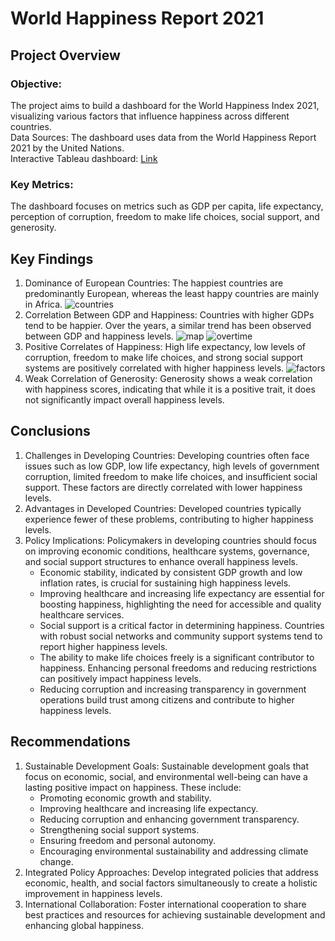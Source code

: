 # World Happiness Report 2021
## Project Overview

### Objective:
The project aims to build a dashboard for the World Happiness Index 2021, visualizing various factors that influence happiness across different countries. <br/>
Data Sources: The dashboard uses data from the World Happiness Report 2021 by the United Nations. <br/>
Interactive Tableau dashboard: [Link](https://public.tableau.com/app/profile/aufar.tirta.firdaus/viz/happiness_17010340325060/Dashboard1)

### Key Metrics:
The dashboard focuses on metrics such as GDP per capita, life expectancy, perception of corruption, freedom to make life choices, social support, and generosity.

## Key Findings
1. Dominance of European Countries: The happiest countries are predominantly European, whereas the least happy countries are mainly in Africa.
   ![countries](https://github.com/user-attachments/assets/c84e6e07-5ccd-4aad-969f-a64fab3bd4af)
3. Correlation Between GDP and Happiness: Countries with higher GDPs tend to be happier. Over the years, a similar trend has been observed between GDP and happiness levels.
   ![map](https://github.com/user-attachments/assets/03926333-3fed-4dc4-b2ae-ab036a9cf84a)
   ![overtime](https://github.com/user-attachments/assets/9898f284-02a0-4b63-86f2-dfad5593b186)
5. Positive Correlates of Happiness: High life expectancy, low levels of corruption, freedom to make life choices, and strong social support systems are positively correlated with higher happiness levels.
   ![factors](https://github.com/user-attachments/assets/b2d89751-edf2-49d2-a8a0-c5b18bcd194f)
7. Weak Correlation of Generosity: Generosity shows a weak correlation with happiness scores, indicating that while it is a positive trait, it does not significantly impact overall happiness levels.

## Conclusions
1. Challenges in Developing Countries: Developing countries often face issues such as low GDP, low life expectancy, high levels of government corruption, limited freedom to make life choices, and insufficient social support. These factors are directly correlated with lower happiness levels.
2. Advantages in Developed Countries: Developed countries typically experience fewer of these problems, contributing to higher happiness levels.
3. Policy Implications: Policymakers in developing countries should focus on improving economic conditions, healthcare systems, governance, and social support structures to enhance overall happiness levels.
   * Economic stability, indicated by consistent GDP growth and low inflation rates, is crucial for sustaining high happiness levels.
   * Improving healthcare and increasing life expectancy are essential for boosting happiness, highlighting the need for accessible and quality healthcare services.
   * Social support is a critical factor in determining happiness. Countries with robust social networks and community support systems tend to report higher happiness levels.
   * The ability to make life choices freely is a significant contributor to happiness. Enhancing personal freedoms and reducing restrictions can positively impact happiness levels.
   * Reducing corruption and increasing transparency in government operations build trust among citizens and contribute to higher happiness levels.

## Recommendations
1. Sustainable Development Goals: Sustainable development goals that focus on economic, social, and environmental well-being can have a lasting positive impact on happiness. These include:
   * Promoting economic growth and stability.
   * Improving healthcare and increasing life expectancy.
   * Reducing corruption and enhancing government transparency.
   * Strengthening social support systems.
   * Ensuring freedom and personal autonomy.
   * Encouraging environmental sustainability and addressing climate change.
2. Integrated Policy Approaches: Develop integrated policies that address economic, health, and social factors simultaneously to create a holistic improvement in happiness levels.
3. International Collaboration: Foster international cooperation to share best practices and resources for achieving sustainable development and enhancing global happiness.
